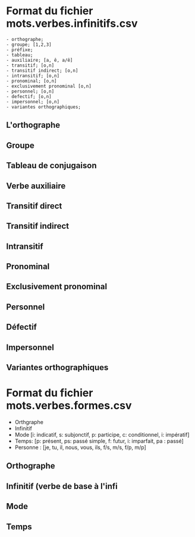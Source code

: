 # Format du fichier mots.verbes.infinitifs.csv
    - orthographe;
    - groupe; [1,2,3]
    - préfixe;
    - tableau;
    - auxiliaire; [a, ê, a/ê]
    - transitif; [o,n]
    - transitif indirect; [o,n]
    - intransitif; [o,n]
    - pronominal; [o,n]
    - exclusivement pronominal [o,n]
    - personnel; [o,n]
    - defectif; [o,n]
    - impersonnel; [o,n]
    - variantes orthographiques;

## L'orthographe
## Groupe
## Tableau de conjugaison
## Verbe auxiliaire
## Transitif direct
## Transitif indirect
## Intransitif
## Pronominal
## Exclusivement pronominal
## Personnel
## Défectif
## Impersonnel
## Variantes orthographiques
## 


# Format du fichier mots.verbes.formes.csv
- Orthgraphe
- Infinitif
- Mode [i: indicatif, s: subjonctif, p: participe, c: conditionnel, i: impératif]
- Temps: [p: présent, ps: passé simple, f: futur, i: imparfait, pa : passé]
- Personne : [je, tu, il, nous, vous, ils, f/s, m/s, f/p, m/p]

## Orthographe
## Infinitif (verbe de base à l'infi
## Mode
## Temps
## 
## 
## 
## 
## 
## 
## 
## 
## 


